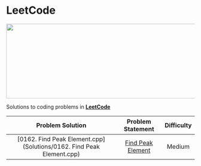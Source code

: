 # LeetCode

<p align="center">
  <img width=550" height="200" src=/assets/LeetCode.png>
</p>


Solutions to coding problems in **[LeetCode](https://leetcode.com/)**

|       Problem Solution         |                                                                          Problem Statement                                                                |Difficulty|
|:------------------------------:|:---------------------------------------------------------------------------------------------------------------------------------------------------------:|:--------:|
|[0162. Find Peak Element.cpp](Solutions/0162. Find Peak Element.cpp)              |[Find Peak Element](https://leetcode.com/problems/find-peak-element/)                                    |Medium    |
